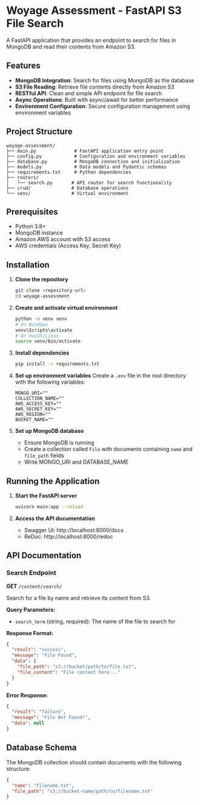 # Woyage Assessment - FastAPI S3 File Search

A FastAPI application that provides an endpoint to search for files in MongoDB and read their contents from Amazon S3.

## Features

- **MongoDB Integration**: Search for files using MongoDB as the database
- **S3 File Reading**: Retrieve file contents directly from Amazon S3
- **RESTful API**: Clean and simple API endpoint for file search
- **Async Operations**: Built with async/await for better performance
- **Environment Configuration**: Secure configuration management using environment variables

## Project Structure

```
woyage-assessment/
├── main.py              # FastAPI application entry point
├── config.py            # Configuration and environment variables
├── database.py          # MongoDB connection and initialization
├── models.py            # Data models and Pydantic schemas
├── requirements.txt     # Python dependencies
├── routers/
│   └── search.py       # API router for search functionality
├── crud/               # Database operations
└── venv/               # Virtual environment
```

## Prerequisites

- Python 3.8+
- MongoDB instance
- Amazon AWS account with S3 access
- AWS credentials (Access Key, Secret Key)

## Installation

1. **Clone the repository**
   ```bash
   git clone <repository-url>
   cd woyage-assessment
   ```

2. **Create and activate virtual environment**
   ```bash
   python -m venv venv
   # On Windows
   venv\Scripts\activate
   # On macOS/Linux
   source venv/bin/activate
   ```

3. **Install dependencies**
   ```bash
   pip install -r requirements.txt
   ```

4. **Set up environment variables**
   Create a `.env` file in the root directory with the following variables:
   ```env
   MONGO_URI=""
   COLLECTION_NAME=""
   AWS_ACCESS_KEY=""
   AWS_SECRET_KEY=""
   AWS_REGION=""
   BUCKET_NAME=""
   ```

5. **Set up MongoDB database**
   - Ensure MongoDB is running
   - Create a collection called `File` with documents containing `name` and `file_path` fields
   - Write MONGO_URI and DATABASE_NAME

## Running the Application

1. **Start the FastAPI server**
   ```bash
   uvicorn main:app --reload
   ```

2. **Access the API documentation**
   - Swagger UI: http://localhost:8000/docs
   - ReDoc: http://localhost:8000/redoc

## API Documentation

### Search Endpoint

**GET** `/content/search/`

Search for a file by name and retrieve its content from S3.

**Query Parameters:**
- `search_term` (string, required): The name of the file to search for

**Response Format:**
```json
{
  "result": "success",
  "message": "File Found",
  "data": {
    "file_path": "s3://bucket/path/to/file.txt",
    "file_content": "File content here..."
  }
}
```

**Error Response:**
```json
{
  "result": "failure",
  "message": "File Not Found!",
  "data": null
}
```

## Database Schema

The MongoDB collection should contain documents with the following structure:
```json
{
  "name": "filename.txt",
  "file_path": "s3://bucket-name/path/to/filename.txt"
}
```

